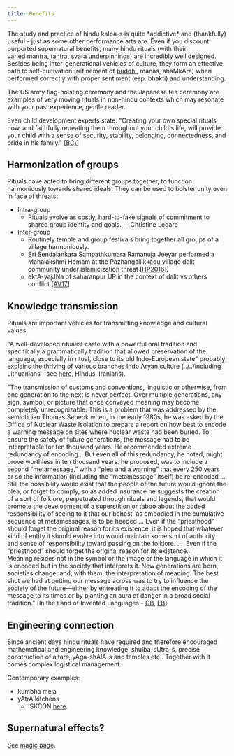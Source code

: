 ```yaml
---
title: Benefits
---
```



The study and practice of hindu kalpa-s is quite \*addictive\* and (thankfully) useful - just as some other performance arts are. Even if you discount purported supernatural benefits, many hindu rituals (with their varied [mantra](http://en.wikipedia.org/wiki/Mantra), [tantra](http://en.wikipedia.org/wiki/Tantra), svara underpinnings) are incredibly well designed. Besides being inter-generational vehicles of culture, they form an effective path to self-cultivation (refinement of [buddhi](http://en.wikipedia.org/wiki/Buddhi), manas, ahaMkAra) when performed correctly with proper sentiment (esp: bhakti) and understanding.

The US army flag-hoisting ceremony and the Japanese tea ceremony are examples of very moving rituals in non-hindu contexts which may resonate with your past experience, gentle reader.

Even child development experts state: "Creating your own special rituals now, and faithfully repeating them throughout your child's life, will provide your child with a sense of security, stability, belonging, connectedness, and pride in his family." \[[BC](http://www.babycenter.com/0_family-rituals-why-they-matter-and-how-to-start-your-own_374.bc?scid=mbtw_toddler_post13m_3w&pe=MlVGbWE0aXwyMDE2MTEwOC00NQ..)\]

## Harmonization of groups

Rituals have acted to bring different groups together, to function harmoniously towards shared ideals. They can be used to bolster unity even in face of threats:

- Intra-group
    - Rituals evolve as costly, hard-to-fake signals of commitment to shared group identity and goals. -- Christine Legare
- Inter-group
    - Routinely temple and group festivals bring together all groups of a village harmoniously.
    - Sri Sendalankara Sampathkumara Ramanuja Jeeyar performed a Mahalakshmi Homam at the Pazhangallikkadu village dalit community under islamicization threat \[[HP2016](https://hinduexistence.org/2016/08/12/islamists-conversion-plot-foiled-in-tamil-nadu/)\].
    - ektA-yajJNa of saharanpur UP in the context of dalit vs others conflict \[[AV17](https://twitter.com/Parikramah/status/866881032129310721)\]

  

## Knowledge transmission

Rituals are important vehicles for transmitting knowledge and cultural values.

"A well-developed ritualist caste with a powerful oral tradition and specifically a grammatically tradition that allowed preservation of the language, especially in ritual, close to its old Indo-European state" probably explains the thriving of various branches Indo Aryan culture (../../including Lithuanians \- see [here](../../../paganology/europe/), Hindus, Iranians).

"The transmission of customs and conventions, linguistic or otherwise, from one generation to the next is never perfect. Over multiple generations, any sign, symbol, or picture that once conveyed meaning may become completely unrecognizable. This is a problem that was addressed by the semiotician Thomas Sebeok when, in the early 1980s, he was asked by the Office of Nuclear Waste Isolation to prepare a report on how best to encode a warning message on sites where nuclear waste had been buried. To ensure the safety of future generations, the message had to be interpretable for ten thousand years. He recommended extreme redundancy of encoding... But even all of this redundancy, he noted, might prove worthless in ten thousand years. he proposed, was to include a second “metamessage,” with a “plea and a warning” that every 250 years or so the information (including the “metamessage” itself) be re-encoded ... Still the possibility would exist that the people of the future would ignore the plea, or forget to comply, so as added insurance he suggests the creation of a sort of folklore, perpetuated through rituals and legends, that would promote the development of a superstition or taboo about the added responsibility of seeing to it that our behest, as embodied in the cumulative sequence of metamessages, is to be heeded ... Even if the “priesthood” should forget the original reason for its existence, it is hoped that whatever kind of entity it should evolve into would maintain some sort of authority and sense of responsibility toward passing on the folklore. ...  Even if the “priesthood” should forget the original reason for its existence...  
Meaning resides not in the symbol or the image or the language in which it is encoded but in the society that interprets it. New generations are born, societies change, and, with them, the interpretation of meaning. The best shot we had at getting our message across was to try to influence the society of the future—either by entreating it to adapt the encoding of the message to its times or by planting an aura of danger in a broad social tradition." \[In the Land of Invented Languages - [GB](https://books.google.com/books?id=3anWeY0G2moC&pg=PA260&lpg=PA260&dq=Thomas+Sebeok+when,+in+the+early+1980s,+he+was+asked+by+the+Office+of+Nuclear+Waste+Isolation+to+prepare+a+report&source=bl&ots=0_D0pUd30q&sig=t3CWrwtgQIRgS9WyOb_hH7hds7A&hl=sa&sa=X&ved=0ahUKEwist8r3sZLMAhVQx2MKHX5kAQUQ6AEIGjAA#v=onepage&q=Thomas%20Sebeok%20when%2C%20in%20the%20early%201980s%2C%20he%20was%20asked%20by%20the%20Office%20of%20Nuclear%20Waste%20Isolation%20to%20prepare%20a%20report&f=false), [FB](https://www.facebook.com/suhas.mahesh/posts/10207652271119125)\]

## Engineering connection

Since ancient days hindu rituals have required and therefore encouraged mathematical and engineering knowledge. shulba-sUtra-s, precise construction of altars, yAga-shAlA-s and temples etc.. Together with it comes complex logistical management.

  

Contemporary examples:

- kumbha mela
- yAtrA kitchens
    - ISKCON [here](https://youtu.be/_jmf3ngMPvo?t=894).

## Supernatural effects?

See [magic page](../../../tattvam/science-magic/).
